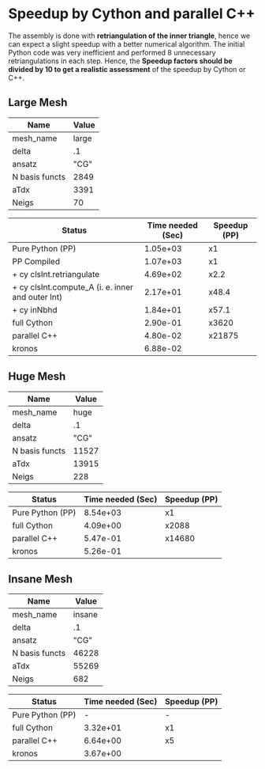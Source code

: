 Speedup by Cython and parallel C++
=================

The assembly is done with **retriangulation of the inner triangle**, hence we can expect a slight speedup
with a better numerical algorithm. The initial Python code was very inefficient and
performed 8 unnecessary retriangulations in each step. Hence, the **Speedup factors
should be divided by 10 to get a realistic assessment** of the speedup by Cython or C++.

Large Mesh 
------
|Name  |Value |
|---|---|
|mesh_name|large|
|delta| .1|
|ansatz | "CG"|
|N basis functs| 2849|
|aTdx|  3391|
|Neigs|  70|


|Status                 | Time needed (Sec) | Speedup (PP)  |
|---                    |---                |----           |
|Pure Python (PP)       | 1.05e+03          |     x1        |
|PP Compiled            | 1.07e+03          |     x1        |
|+ cy clsInt.retriangulate| 4.69e+02          |     x2.2      |
|+ cy clsInt.compute_A (i. e. inner and outer Int) | 2.17e+01   |     x48.4   |
|+ cy inNbhd | 1.84e+01          |     x57.1    |
|full Cython | 2.90e-01 | x3620|
|parallel C++ | 4.80e-02 | x21875|
|kronos|6.88e-02||

Huge Mesh 
------
|Name  |Value |
|---|---|
|mesh_name|huge|
|delta| .1|
|ansatz | "CG"|
|N basis functs| 11527|
|aTdx|  13915|
|Neigs|  228|

|Status                 | Time needed (Sec) | Speedup (PP)  |
|---                    |---                |----           |
|Pure Python (PP)       | 8.54e+03       |     x1        |
|full Cython| 4.09e+00 | x2088|
|parallel C++| 5.47e-01 | x14680|
|kronos| 5.26e-01||

Insane Mesh 
------
|Name  |Value |
|---|---|
|mesh_name|insane|
|delta| .1|
|ansatz | "CG"|
|N basis functs| 46228|
|aTdx|  55269|
|Neigs|  682|

|Status                 | Time needed (Sec) | Speedup (PP)  |
|---                    |---                |----           |
|Pure Python (PP)       | -      |     -        |
|full Cython| 3.32e+01 | x1|
|parallel C++| 6.64e+00 | x5|
|kronos| 3.67e+00||